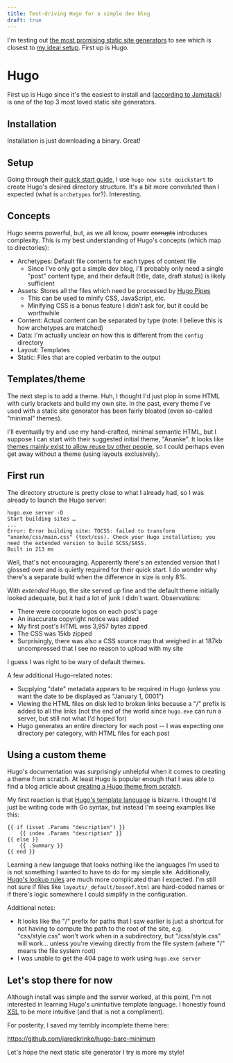 ```yaml
---
title: Test-driving Hugo for a simple dev blog
draft: true
---
```


I'm testing out [the most promising static site generators](generator-research.md) to see which is closest to [my ideal setup](generator.md). First up is Hugo.

# Hugo
First up is Hugo since it's the easiest to install and ([according to Jamstack](https://jamstack.org/generators/)) is one of the top 3 most loved static site generators.

## Installation
Installation is just downloading a binary. Great!

## Setup
Going through their [quick start guide](https://gohugo.io/getting-started/quick-start/), I use `hugo new site quickstart` to create Hugo's desired directory structure. It's a bit more convoluted than I expected (what is `archetypes` for?). Interesting.

## Concepts
Hugo seems powerful, but, as we all know, power ~~corrupts~~ introduces complexity. This is my best understanding of Hugo's concepts (which map to directories):

* Archetypes: Default file contents for each types of content file
  * Since I've only got a simple dev blog, I'll probably only need a single "post" content type, and their default (title, date, draft status) is likely sufficient
* Assets: Stores all the files which need be processed by [Hugo Pipes](https://gohugo.io/hugo-pipes/)
  * This can be used to minify CSS, JavaScript, etc.
  * Minifying CSS is a bonus feature I didn't ask for, but it could be worthwhile
* Content: Actual content can be separated by type (note: I believe this is how archetypes are matched)
* Data: I'm actually unclear on how this is different from the `config` directory
* Layout: Templates
* Static: Files that are copied verbatim to the output

## Templates/theme
The next step is to add a theme. Huh, I thought I'd just plop in some HTML with curly brackets and build my own site. In the past, every theme I've used with a static site generator has been fairly bloated (even so-called "minimal" themes).

I'll eventually try and use my hand-crafted, minimal semantic HTML, but I suppose I can start with their suggested initial theme, "Ananke". It looks like [themes mainly exist to allow reuse by other people](https://discourse.gohugo.io/t/whats-the-difference-between-themes-and-layouts/4851), so I could perhaps even get away without a theme (using layouts exclusively).

## First run
The directory structure is pretty close to what I already had, so I was already to launch the Hugo server:

```
hugo.exe server -D
Start building sites … 
...
Error: Error building site: TOCSS: failed to transform "ananke/css/main.css" (text/css). Check your Hugo installation; you need the extended version to build SCSS/SASS.
Built in 213 ms
```

Well, that's not encouraging. Apparently there's an extended version that I glossed over and is quietly required for their quick start. I do wonder why there's a separate build when the difference in size is only 8%.

With *extended* Hugo, the site served up fine and the default theme initially looked adequate, but it had a lot of junk I didn't want. Observations:

* There were corporate logos on each post's page
* An inaccurate copyright notice was added
* My first post's HTML was 3,957 bytes zipped
* The CSS was 15kb zipped
* Surprisingly, there was also a CSS source map that weighed in at 187kb uncompressed that I see no reason to upload with my site

I guess I was right to be wary of default themes.

A few additional Hugo-related notes:

* Supplying "date" metadata appears to be required in Hugo (unless you want the date to be displayed as "January 1, 0001")
* Viewing the HTML files on disk led to broken links because a "/" prefix is added to all the links (not the end of the world since `hugo.exe` can run a server, but still not what I'd hoped for)
* Hugo generates an entire directory for each post -- I was expecting one directory per category, with HTML files for each post

## Using a custom theme
Hugo's documentation was surprisingly unhelpful when it comes to creating a theme from scratch. At least Hugo is popular enough that I was able to find a blog article about [creating a Hugo theme from scratch](https://retrolog.io/blog/creating-a-hugo-theme-from-scratch/).

My first reaction is that [Hugo's template language](https://gohugo.io/templates/introduction/) is bizarre. I thought I'd just be writing code with Go syntax, but instead I'm seeing examples like this:

```
{{ if (isset .Params "description") }}
    {{ index .Params "description" }}
{{ else }}
    {{ .Summary }}
{{ end }}
```

Learning a new language that looks nothing like the languages I'm used to is not something I wanted to have to do for my simple site. Additionally, [Hugo's lookup rules](https://gohugo.io/templates/lookup-order/) are much more complicated than I expected. I'm still not sure if files like `layouts/_default/baseof.html` are hard-coded names or if there's logic somewhere I could simplify in the configuration.

Additional notes:

* It looks like the "/" prefix for paths that I saw earlier is just a shortcut for not having to compute the path to the root of the site, e.g. "css/style.css" won't work when in a subdirectory, but "/css/style.css" will work... unless you're viewing directly from the file system (where "/" means the file system root)
* I was unable to get the 404 page to work using `hugo.exe server`

## Let's stop there for now
Although install was simple and the server worked, at this point, I'm not interested in learning Hugo's unintuitive template language. I honestly found [XSL](https://www.w3.org/Style/XSL/) to be more intuitive (and that is not a compliment).

For posterity, I saved my terribly incomplete theme here:

https://github.com/jaredkrinke/hugo-bare-minimum

Let's hope the next static site generator I try is more my style!
